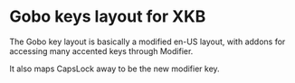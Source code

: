 # Gobo keys layout for XKB

The Gobo key layout is basically a modified en-US layout, with addons for accessing many accented keys through Modifier.

It also maps CapsLock away to be the new modifier key.

